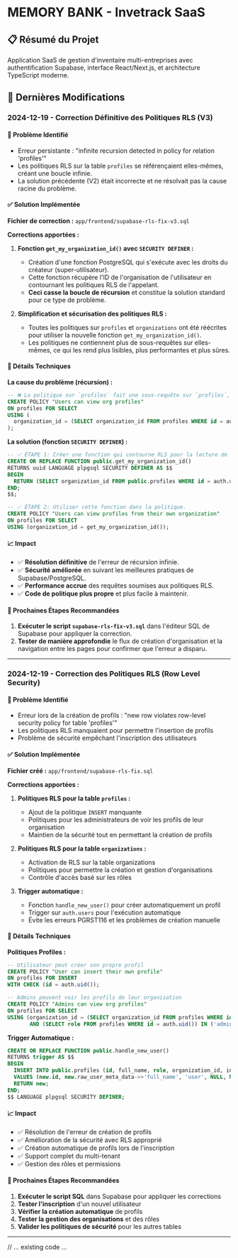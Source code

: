 # MEMORY BANK - Invetrack SaaS

## 📋 Résumé du Projet
Application SaaS de gestion d'inventaire multi-entreprises avec authentification Supabase, interface React/Next.js, et architecture TypeScript moderne.

## 🔄 Dernières Modifications

### 2024-12-19 - Correction Définitive des Politiques RLS (V3)

#### 🚨 Problème Identifié
- Erreur persistante : "infinite recursion detected in policy for relation 'profiles'"
- Les politiques RLS sur la table `profiles` se référençaient elles-mêmes, créant une boucle infinie.
- La solution précédente (V2) était incorrecte et ne résolvait pas la cause racine du problème.

#### ✅ Solution Implémentée
**Fichier de correction :** `app/frontend/supabase-rls-fix-v3.sql`

**Corrections apportées :**

1.  **Fonction `get_my_organization_id()` avec `SECURITY DEFINER` :**
    -   Création d'une fonction PostgreSQL qui s'exécute avec les droits du créateur (super-utilisateur).
    -   Cette fonction récupère l'ID de l'organisation de l'utilisateur en contournant les politiques RLS de l'appelant.
    -   **Ceci casse la boucle de récursion** et constitue la solution standard pour ce type de problème.

2.  **Simplification et sécurisation des politiques RLS :**
    -   Toutes les politiques sur `profiles` et `organizations` ont été réécrites pour utiliser la nouvelle fonction `get_my_organization_id()`.
    -   Les politiques ne contiennent plus de sous-requêtes sur elles-mêmes, ce qui les rend plus lisibles, plus performantes et plus sûres.

#### 🔧 Détails Techniques

**La cause du problème (récursion) :**
```sql
-- ❌ La politique sur `profiles` fait une sous-requête sur `profiles`, créant une boucle.
CREATE POLICY "Users can view org profiles"
ON profiles FOR SELECT
USING (
  organization_id = (SELECT organization_id FROM profiles WHERE id = auth.uid())
);
```

**La solution (fonction `SECURITY DEFINER`) :**
```sql
-- ✅ ÉTAPE 1: Créer une fonction qui contourne RLS pour la lecture de l'org_id.
CREATE OR REPLACE FUNCTION public.get_my_organization_id()
RETURNS uuid LANGUAGE plpgsql SECURITY DEFINER AS $$
BEGIN
  RETURN (SELECT organization_id FROM public.profiles WHERE id = auth.uid());
END;
$$;

-- ✅ ÉTAPE 2: Utiliser cette fonction dans la politique.
CREATE POLICY "Users can view profiles from their own organization"
ON profiles FOR SELECT
USING (organization_id = get_my_organization_id());
```

#### 📈 Impact
-   ✅ **Résolution définitive** de l'erreur de récursion infinie.
-   ✅ **Sécurité améliorée** en suivant les meilleures pratiques de Supabase/PostgreSQL.
-   ✅ **Performance accrue** des requêtes soumises aux politiques RLS.
-   ✅ **Code de politique plus propre** et plus facile à maintenir.

#### 🚀 Prochaines Étapes Recommandées
1.  **Exécuter le script `supabase-rls-fix-v3.sql`** dans l'éditeur SQL de Supabase pour appliquer la correction.
2.  **Tester de manière approfondie** le flux de création d'organisation et la navigation entre les pages pour confirmer que l'erreur a disparu.

---

### 2024-12-19 - Correction des Politiques RLS (Row Level Security)

#### 🚨 Problème Identifié
- Erreur lors de la création de profils : "new row violates row-level security policy for table 'profiles'"
- Les politiques RLS manquaient pour permettre l'insertion de profils
- Problème de sécurité empêchant l'inscription des utilisateurs

#### ✅ Solution Implémentée
**Fichier créé :** `app/frontend/supabase-rls-fix.sql`

**Corrections apportées :**

1. **Politiques RLS pour la table `profiles` :**
   - Ajout de la politique `INSERT` manquante
   - Politiques pour les administrateurs de voir les profils de leur organisation
   - Maintien de la sécurité tout en permettant la création de profils

2. **Politiques RLS pour la table `organizations` :**
   - Activation de RLS sur la table organizations
   - Politiques pour permettre la création et gestion d'organisations
   - Contrôle d'accès basé sur les rôles

3. **Trigger automatique :**
   - Fonction `handle_new_user()` pour créer automatiquement un profil
   - Trigger sur `auth.users` pour l'exécution automatique
   - Évite les erreurs PGRST116 et les problèmes de création manuelle

#### 🔧 Détails Techniques

**Politiques Profiles :**
```sql
-- Utilisateur peut créer son propre profil
CREATE POLICY "User can insert their own profile"
ON profiles FOR INSERT
WITH CHECK (id = auth.uid());

-- Admins peuvent voir les profils de leur organisation
CREATE POLICY "Admins can view org profiles"
ON profiles FOR SELECT
USING (organization_id = (SELECT organization_id FROM profiles WHERE id = auth.uid())
       AND (SELECT role FROM profiles WHERE id = auth.uid()) IN ('admin', 'manager'));
```

**Trigger Automatique :**
```sql
CREATE OR REPLACE FUNCTION public.handle_new_user()
RETURNS trigger AS $$
BEGIN
  INSERT INTO public.profiles (id, full_name, role, organization_id, invited_by)
  VALUES (new.id, new.raw_user_meta_data->>'full_name', 'user', NULL, NULL);
  RETURN new;
END;
$$ LANGUAGE plpgsql SECURITY DEFINER;
```

#### 📈 Impact
- ✅ Résolution de l'erreur de création de profils
- ✅ Amélioration de la sécurité avec RLS approprié
- ✅ Création automatique de profils lors de l'inscription
- ✅ Support complet du multi-tenant
- ✅ Gestion des rôles et permissions

#### 🚀 Prochaines Étapes Recommandées
1. **Exécuter le script SQL** dans Supabase pour appliquer les corrections
2. **Tester l'inscription** d'un nouvel utilisateur
3. **Vérifier la création automatique** de profils
4. **Tester la gestion des organisations** et des rôles
5. **Valider les politiques de sécurité** pour les autres tables

---

// ... existing code ... 